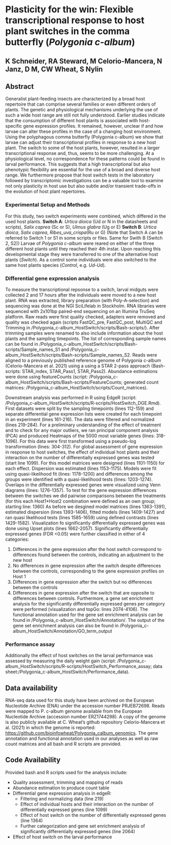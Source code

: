 # Plasticity for the win: Flexible transcriptional response to host plant switches in the comma butterfly (_Polygonia c-album_)
## K Schneider, RA Steward, M Celorio-Mancera, N Janz, D M, CW Wheat, S Nylin


## Abstract
Generalist plant-feeding insects are characterized by a broad host repertoire that can comprise several families or even different orders of plants. The genetic and physiological mechanisms underlying the use of such a wide host range are still not fully understood.  Earlier studies indicate that the consumption of different host plants is associated with host-specific gene expression profiles. It remained, however, unclear if and how larvae can alter these profiles in the case of a changing host environment. Using the polyphagous comma butterfly (Polygonia c-album) we show that larvae can adjust their transcriptional profiles in response to a new host plant. The switch to some of the host plants, however, resulted in a larger transcriptional response and, thus, seems to be more challenging. At a physiological level, no correspondence for these patterns could be found in larval performance. This suggests that a high transcriptional but also phenotypic flexibility are essential for the use of a broad and diverse host range. We furthermore propose that host switch tests in the laboratory followed by transcriptomic investigations can be a valuable tool to examine not only plasticity in host use but also subtle and/or transient trade-offs in the evolution of host plant repertoires. 

### Experimental Setup and Methods
For this study, two switch experiments were combined, which differed in the used host plants. 
**Switch A**: _Urtica dioica_ (Ud or N in the datasheets and scripts), _Salix caprea_ (Sc or S), _Ulmus glabra_ (Ug or E)
**Switch B**: _Urtica dioica_, _Salix caprea_, _Ribes_uva_crispa_(Ru or G)
(Note that Switch A can be referred to Switch 1 or S1 in some scripts or files. Same for Swith B (Switch 2, S2))
Larvae of _Polygonia c-album_ were reared on either of the three different host plants until they reached their 4th instar. Upon reaching this developmental stage they were transferred to one of the alternative host plants (_Switch_). As a control some individuals were also switched to the same host plants species (_Control_, e.g. _Ud-Ud_). 

### Differential gene expression analysis
To measure the transcriptional repsonse to a switch, larval midguts were collected 2 and 17 hours after the individuals were moved to a new host plant.
RNA was extracted, library preparation (with Poly-A-selection) and sequencing was done at the NGI SciLifelab in Stockholm. RNA libraries were sequenced with 2x101bp paired-end sequencing on an Illumina TruSeq platform.
Raw reads were first quality checked, adapters were removed and quality was checked again (scripts FastQC_pre, FastQC_post, MultiQC and Trimming in /Polygonia_c-album_HostSwitch/scripts/Bash-scripts/). After trimming samples were renamed to also include information about the host plants and the sampling timepoints. The list of corresponding sample names can be found in /Polygonia_c-album_HostSwitch/scripts/Bash-scripts/Sample_names_S1 and /Polygonia_c-album_HostSwitch/scripts/Bash-scripts/Sample_names_S2.
Reads were aligned to a previously published reference genome of Polygonia c-album (Celorio-Mancera et al. 2021) using a using a STAR 2-pass approach (Bash-scripts: STAR_index, STAR_Pass1, STAR_Pass2). 
Abundance estimations were done using featureCounts (script: /Polygonia_c-album_HostSwitch/scripts/Bash-scripts/FeatureCounts; generated count matrices: /Polygonia_c-album_HostSwitch/scripts/Count_matrices). 

Downstream analysis was performed in R using EdgeR (script: /Polygonia_c-album_HostSwitch/scripts/R-scripts/HostSwitch_DGE.Rmd). 
First datasets were split by the sampling timepoints (lines 112-159) and separate differential gene expression lists were created for each timepoint in an experiment (lines 161-216).
The data were filtered and normalized (lines 219-284). For a preliminary understanding of the effect of treatment and to check for any major outliers, we ran principal component analysis (PCA) and produced Heatmaps of the 5000 most variable genes (lines: 318-1096). For this data were first transformed using a pseudo-log transformation (lines: 304-312). 
For global assessment of gene expression in response to host switches, the effect of individual host plants and their interaction on the number of differentially expressed genes was tested (start line 1099). For this model matrices were designed (lines 1101-1150) for each effect. Dispersion was estimated (lines 1153-1175). Models were fit using quasi-likelihood fit (lines: 1178-1200) and differences among the groups were identified with a quasi-likelihood tests (lines: 1203-1274). Overlaps in the differentially expressed genes were visualized using Venn diagrams (lines: 1276-1357). 
To test for the gene expression differences between the switches we did pairwise comparisons between the treatments (for this each Host1*Host2 combination were defined as an own group; starting line: 1360)
As before we desgined model matrices (lines 1363-1391), estimated dispersion (lines 1393-1406), fitted models (lines 1409-1427) and ran quasi likelihood tests (lines 1585-1659) using defined contrasts (lines 1429-1582). Visualization fo significantly differentially expressed genes was done using Upset plots (lines 1662-2057).
Significantly differentially expressed genes (FDR <0.05) were further classified in either of 4 categories:
1. Differences in the gene expression after the host switch correspond to differences found between the controls, indicating an adjustment to the new host
2. No differences in gene expression after the switch despite differences between the controls, corresponding to the gene expression profiles on Host 1
3. Differences in gene expression after the switch but no differences between the controls
4. Differences in gene expression after the switch that are opposite to differences between controls.
Furthermore, a gene set enrichment analysis for the significantly differentially expressed genes per category were performed (visualization and topGo: lines 2074-4106). 
The functional annotation used for the gene set enrichment analysis can be found in /Polygonia_c-album_HostSwitch/Annotation/. 
The output of the gene set enrichment analysis can also be found in /Polygonia_c-album_HostSwitch/Annotation/GO_term_output

### Performance assay
Additionally the effect of host switches on the larval performance was assessed by measuring the daily weight gain (script: /Polygonia_c-album_HostSwitch/scripts/R-scripts/HostSwitch_Performance_assay; data sheet:/Polygonia_c-album_HostSwitch/Performance_data).


## Data availability

RNA-seq data used for this study have been archived on the European Nucleotide Archive (ENA) under the accession number PRJEB72698. 
Reads were mapped to P. c-album genome available from the European Nucleotide Archive (accession number ERZ1744298). A copy of the genome is also publicly available at C. Wheat’s github repository Celorio-Mancera et al. (2021) in which the genome is reported: https://github.com/bioinfowheat/Polygonia_calbum_genomics. The gene annotation and functional annotation used in our analyses as well as raw count matrices and all bash and R scripts are provided. 


## Code Availability

Provided bash and R scripts used for the analysis include: 
  -	Quality assessment, trimming and mapping of reads
  -	Abundance estimation to produce count table
  -	Differential gene expression analysis in edgeR:
    -	Filtering and normalizing data (line 219)
    -	Effect of individual hosts and their interaction on the number of differentially expressed genes (line 1099)
    -	Effect of host switch on the number of differentially expressed genes (line 1364)
    -	Further categorization and gene set enrichment analysis of significantly differentially expressed genes (line 2064)
  -	Effect of host switch on the larval performance 
